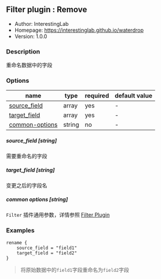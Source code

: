 ## Filter plugin : Remove

* Author: InterestingLab
* Homepage: https://interestinglab.github.io/waterdrop
* Version: 1.0.0

### Description

重命名数据中的字段

### Options

| name | type | required | default value |
| --- | --- | --- | --- |
| [source_field](#source_field-string) | array | yes | - |
| [target_field](#target_field-string) | array | yes | - |
| [common-options](#common-options-string)| string | no | - |


##### source_field [string]

需要重命名的字段

##### target_field [string]

变更之后的字段名

##### common options [string]

`Filter` 插件通用参数，详情参照 [Filter Plugin](/zh-cn/configuration/filter-plugin)


### Examples

```
rename {
    source_field = "field1"
    target_field = "field2"
}
```

> 将原始数据中的`field1`字段重命名为`field2`字段
